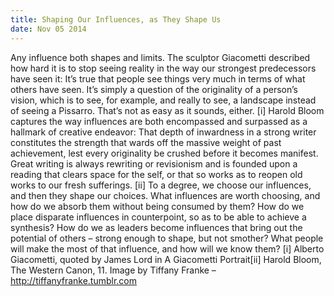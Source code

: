 ```yaml
---
title: Shaping Our Influences, as They Shape Us
date: Nov 05 2014
---
```


Any influence both shapes and limits. The sculptor Giacometti described how hard it is to stop seeing reality in the way our strongest predecessors have seen it: It’s true that people see things very much in terms of what others have seen. It’s simply a question of the originality of a person’s vision, which is to see, for example, and really to see, a landscape instead of seeing a Pissarro. That’s not as easy as it sounds, either. [i] Harold Bloom captures the way influences are both encompassed and surpassed as a hallmark of creative endeavor: That depth of inwardness in a strong writer constitutes the strength that wards off the massive weight of past achievement, lest every originality be crushed before it becomes manifest. Great writing is always rewriting or revisionism and is founded upon a reading that clears space for the self, or that so works as to reopen old works to our fresh sufferings. [ii] To a degree, we choose our influences, and then they shape our choices. What influences are worth choosing, and how do we absorb them without being consumed by them? How do we place disparate influences in counterpoint, so as to be able to achieve a synthesis? How do we as leaders become influences that bring out the potential of others – strong enough to shape, but not smother? What people will make the most of that influence, and how will we know them? [i] Alberto Giacometti, quoted by James Lord in A Giacometti Portrait[ii] Harold Bloom, The Western Canon, 11. Image by Tiffany Franke – http://tiffanyfranke.tumblr.com
